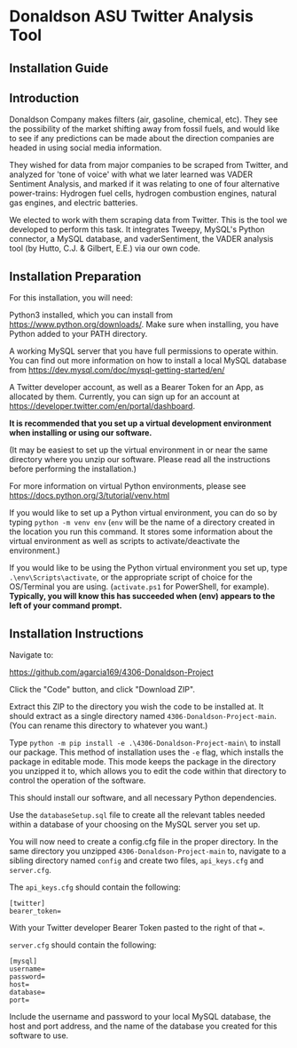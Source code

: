 # Donaldson ASU Twitter Analysis Tool

## Installation Guide

<div style="page-break-after: always"></div>

## Introduction

Donaldson Company makes filters (air, gasoline, chemical, etc). They see the possibility of the market shifting away from fossil fuels, and would like to see if any predictions can be made about the direction companies are headed in using social media information.

They wished for data from major companies to be scraped from Twitter, and analyzed for 'tone of voice' with what we later learned was VADER Sentiment Analysis, and marked if it was relating to one of four alternative power-trains: Hydrogen fuel cells, hydrogen combustion engines, natural gas engines, and electric batteries.

We elected to work with them scraping data from Twitter. This is the tool we developed to perform this task. It integrates Tweepy, MySQL's Python connector, a MySQL database, and vaderSentiment, the VADER analysis tool (by Hutto, C.J. & Gilbert, E.E.) via our own code.

## Installation Preparation

For this installation, you will need:

Python3 installed, which you can install from <https://www.python.org/downloads/>. Make sure when installing, you have Python added to your PATH directory.

A working MySQL server that you have full permissions to operate within. You can find out more information on how to install a local MySQL database from <https://dev.mysql.com/doc/mysql-getting-started/en/>

A Twitter developer account, as well as a Bearer Token for an App, as allocated by them. Currently, you can sign up for an account at <https://developer.twitter.com/en/portal/dashboard>.

__It is recommended that you set up a virtual development environment when installing or using our software.__

(It may be easiest to set up the virtual environment in or near the same directory where you unzip our software. Please read all the instructions before performing the installation.)

For more information on virtual Python environments, please see <https://docs.python.org/3/tutorial/venv.html>

If you would like to set up a Python virtual environment, you can do so by typing `python -m venv env` (`env` will be the name of a directory created in the location you run this command. It stores some information about the virtual environment as well as scripts to activate/deactivate the environment.)

If you would like to be using the Python virtual environment you set up, type `.\env\Scripts\activate`, or the appropriate script of choice for the OS/Terminal you are using. (`activate.ps1` for PowerShell, for example). __Typically, you will know this has succeeded when (env) appears to the left of your command prompt.__

## Installation Instructions

Navigate to:

<https://github.com/agarcia169/4306-Donaldson-Project>

Click the "Code" button, and click "Download ZIP".

Extract this ZIP to the directory you wish the code to be installed at. It should extract as a single directory named `4306-Donaldson-Project-main`. (You can rename this directory to whatever you want.)

Type `python -m pip install -e .\4306-Donaldson-Project-main\` to install our package. This method of installation uses the `-e` flag, which installs the package in editable mode. This mode keeps the package in the directory you unzipped it to, which allows you to edit the code within that directory to control the operation of the software.

This should install our software, and all necessary Python dependencies.

Use the `databaseSetup.sql` file to create all the relevant tables needed within a database of your choosing on the MySQL server you set up.

You will now need to create a config.cfg file in the proper directory. In the same directory you unzipped `4306-Donaldson-Project-main` to, navigate to a sibling directory named `config` and create two files, `api_keys.cfg` and `server.cfg`.

The `api_keys.cfg` should contain the following:

```text
[twitter]
bearer_token=
```

With your Twitter developer Bearer Token pasted to the right of that `=`.

`server.cfg` should contain the following:

```text
[mysql]
username=
password=
host=
database=
port=
```

Include the username and password to your local MySQL database, the host and port address, and the name of the database you created for this software to use.
